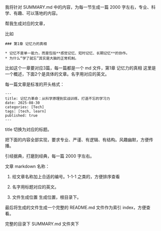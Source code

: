 我将针对 SUMMARY.md 中的内容，为每一节生成一篇 2000 字左右，专业、科学、有趣、可以落地的内容。

帮我生成对应的文章，

比如

```
### 第1章 记忆力的真相

* 记忆不是单一能力，而是包括**感觉记忆、短时记忆、长期记忆**的协作。
* 为什么“学了就忘”其实是大脑的正常机制。
```

比如这个一章要对应3篇，每一篇都是一个 md 文件，第1章 记忆力的真相 这里是一个概述，下面2个是具体的文章。名字用对应的英文。


每一篇文章是标准的开头格式：

```
---
title: 记忆力革命：从科学原理到实战训练，打造不忘的学习力
date: 2025-08-30
categories: [Tech]
tags: [tech, learn]
published: true
---
```

title 切换为对应的标题。

把下面的内容全部实现，要求专业、严谨、有逻辑、有结构。风趣幽默，方便传播。

引经据典，打磨到经典，每一篇 2000 字左右。

文章 markdown 名称：

1) 给文章名称加上合适的编号。1-1-1 之类的，方便排序查看

2) 名字用标题对应的英文。

3) 文件生成位置 生成位置，根目录下。

最后将生成的文件生成一个完整的 README.md 文件作为索引 index，方便查看。

完整的目录下 SUMMARY.md 文件夹下